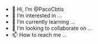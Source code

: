 - 👋 Hi, I’m @PacoCbtis
- 👀 I’m interested in ...
- 🌱 I’m currently learning ...
- 💞️ I’m looking to collaborate on ...
- 📫 How to reach me ...

<!---
PacoCbtis/PacoCbtis is a ✨ special ✨ repository because its `README.md` (this file) appears on your GitHub profile.
You can click the Preview link to take a look at your changes.
--->
